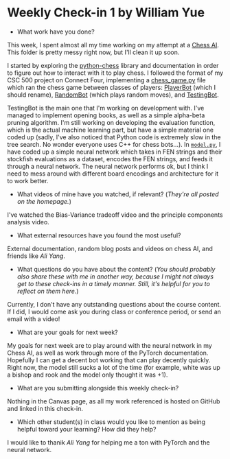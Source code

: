 # Weekly Check-in 1 by William Yue

* What work have you done?

This week, I spent almost all my time working on my attempt at a [Chess AI](https://github.com/willwin4sure/CSC_630_Machine_Learning/tree/main/ChessAI). This folder is pretty messy right now, but I'll clean it up soon.

I started by exploring the [python-chess](https://python-chess.readthedocs.io/en/latest/) library and documentation in order to figure out how to interact with it to play chess. I followed the format of my CSC 500 project on Connect Four, implementing a [chess_game.py](https://github.com/willwin4sure/CSC_630_Machine_Learning/blob/main/ChessAI/chess_game.py) file which ran the chess game between classes of players: [PlayerBot](https://github.com/willwin4sure/CSC_630_Machine_Learning/blob/main/ChessAI/player_bot.py) (which I should rename), [RandomBot](https://github.com/willwin4sure/CSC_630_Machine_Learning/blob/main/ChessAI/random_bot.py) (which plays random moves), and [TestingBot](https://github.com/willwin4sure/CSC_630_Machine_Learning/blob/main/ChessAI/testing_bot.py). 

TestingBot is the main one that I'm working on development with. I've managed to implement opening books, as well as a simple alpha-beta pruning algorithm. I'm still working on developing the evaluation function, which is the actual machine learning part, but have a simple material one coded up (sadly, I've also noticed that Python code is extremely slow in the tree search. No wonder everyone uses C++ for chess bots...). In [`model.py`](https://github.com/willwin4sure/CSC_630_Machine_Learning/blob/main/ChessAI/model.py), I have coded up a simple neural network which takes in FEN strings and their stockfish evaluations as a dataset, encodes the FEN strings, and feeds it through a neural network. The neural network performs ok, but I think I need to mess around with different board encodings and architecture for it to work better. 

* What videos of mine have you watched, if relevant? (*They're all posted on the homepage.*)

I've watched the Bias-Variance tradeoff video and the principle components analysis video.

* What external resources have you found the most useful? 

External documentation, random blog posts and videos on chess AI, and friends like *Ali Yang*.

* What questions do you have about the content? (*You should probably also share these with me in another way, because I might not always get to these check-ins in a timely manner. Still, it's helpful for you to reflect on them here.*)

Currently, I don't have any outstanding questions about the course content. If I did, I would come ask you during class or conference period, or send an email with a video!

* What are your goals for next week?

My goals for next week are to play around with the neural network in my Chess AI, as well as work through more of the PyTorch documentation. Hopefully I can get a decent bot working that can play decently quickly. Right now, the model still sucks a lot of the time (for example, white was up a bishop and rook and the model only thought it was +1).

* What are you submitting alongside this weekly check-in?

Nothing in the Canvas page, as all my work referenced is hosted on GitHub and linked in this check-in.

* Which other student(s) in class would you like to mention as being helpful toward your learning? How did they help?

I would like to thanik *Ali Yang* for helping me a ton with PyTorch and the neural network. 
